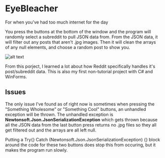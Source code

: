 # EyeBleacher
For when you've had too much internet for the day

You press the buttons at the bottom of the window and the program will randomly select a subreddit to pull JSON data from.
From the JSON data, it will filter out any posts that aren't .jpg images. Then it will clean the arrays of any null elements,
and choose a random post to show you.

![alt text](https://github.com/rytrotter/EyeBleacher/blob/master/Eyebleacher_MainScreen.png)


From this porject, I learned a lot about how Reddit specifically handles it's post/subreddit data. This is also my first non-tutorial project
with C# and WinForms.

## Issues
The only issue I've found as of right now is sometimes when pressing the "Something Wholesome" or "Something Cool" buttons, an 
unhandled exception will be thrown. The unhandled exception is **Newtonsoft.Json.JsonSerializationException** which gets thrown
because all the JSON data from the last button press returns no .jpg files so they all get filtered out and the arrays are all left null.

Putting a Try{} Catch (Newtonsoft.Json.JsonSerializationException) {} block around the code for these two buttons does stop this
from occuring, but it makes the program run slowly.
